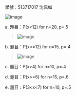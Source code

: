 學號：513717017 沈佩如

![image](https://github.com/user-attachments/assets/0f314ac7-7c26-4a83-a8ec-23c32f23ebba)

a. 題目：P(x<12) for n=20, p=.5
>
>![image](https://github.com/user-attachments/assets/6090c178-d403-44e7-bf09-bd619aca4615)

b. 題目：P(x<=12) for n=15, p=.4
>
>![image](https://github.com/user-attachments/assets/4d774fa6-52ff-41e6-9468-4b64d9528594)

c. 題目：P(x>4) for n=10, p=.4
>
>
d. 題目：P(x>=6) for n=15, p=.6
>
>
e. 題目：P(3<x<7) for n=10, p=.5
>
>


